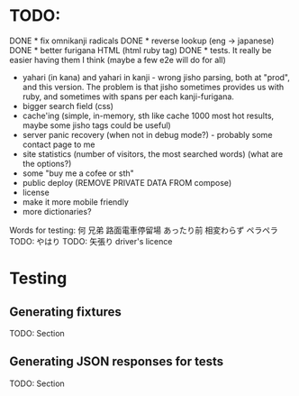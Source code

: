 # TODO:
DONE * fix omnikanji radicals
DONE * reverse lookup (eng -> japanese)
DONE * better furigana HTML (html ruby tag)
DONE * tests. It really be easier having them I think (maybe a few e2e will do for all)
* yahari (in kana) and yahari in kanji - wrong jisho parsing, both at "prod", and this version. The problem is that jisho sometimes provides us with ruby, and sometimes with spans per each kanji-furigana.
* bigger search field (css)
* cache'ing (simple, in-memory, sth like cache 1000 most hot results, maybe some jisho tags could be useful)
* server panic recovery (when not in debug mode?) - probably some contact page to me
* site statistics (number of visitors, the most searched words) (what are the options?)
* some "buy me a cofee or sth"
* public deploy (REMOVE PRIVATE DATA FROM compose)
* license
* make it more mobile friendly
* more dictionaries?


Words for testing:
何
兄弟
路面電車停留場 
あったり前
相変わらず
ペラペラ
TODO: やはり
TODO: 矢張り
driver's licence

# Testing

## Generating fixtures

TODO: Section

## Generating JSON responses for tests

TODO: Section 


